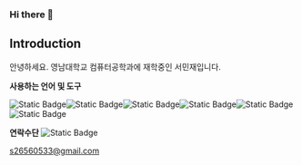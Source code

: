 ### Hi there 👋

## Introduction
안녕하세요. 영남대학교 컴퓨터공학과에 재학중인 서민재입니다.

**사용하는 언어 및 도구**

<img alt="Static Badge" src="https://img.shields.io/badge/-brightgreen?style=flat-square&logo=replit&logoColor=white&label=repl&labelColor=red&color=white"><img alt="Static Badge" src="https://img.shields.io/badge/-brightgreen?style=flat-square&logo=codeblocks&logoColor=white&label=codeblocks&labelColor=green&color=white"><img alt="Static Badge" src="https://img.shields.io/badge/-brightgreen?style=flat-square&logo=python&logoColor=white&label=python&labelColor=blue&color=white"><img alt="Static Badge" src="https://img.shields.io/badge/-brightgreen?style=flat-square&logo=C&logoColor=white&label=C&labelColor=skyblue&color=white"><img alt="Static Badge" src="https://img.shields.io/badge/-brightgreen?style=flat-square&logo=C%2B%2B&logoColor=white&label=C%2B%2B&labelColor=gray&color=white"><img alt="Static Badge" src="https://img.shields.io/badge/-brightgreen?style=flat-square&logo=github&logoColor=white&label=github&labelColor=black&color=white">

**연락수단**
<img alt="Static Badge" src="https://img.shields.io/badge/-brightgreen?style=flat-square&logo=Gmail&logoColor=white&label=Gmail&labelColor=red&color=white">

s26560533@gmail.com
